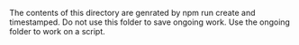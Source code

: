 The contents of this directory are genrated by npm run create <migtation-name>
and timestamped. Do not use this folder to save ongoing work. Use the ongoing
folder to work on a script.
